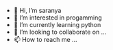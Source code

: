 - 👋 Hi, I’m saranya
- 👀 I’m interested in progamming
- 🌱 I’m currently learning python
- 💞️ I’m looking to collaborate on ...
- 📫 How to reach me ...

<!---
asbdu586cb21s207227/asbdu586cb21s207227 is a ✨ special ✨ repository because its `README.md` (this file) appears on your GitHub profile.
You can click the Preview link to take a look at your changes.
--->

